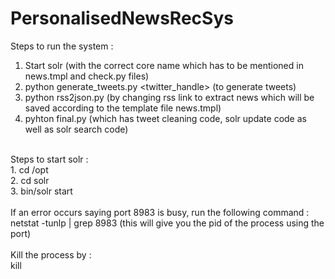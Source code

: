 # PersonalisedNewsRecSys

Steps to run the system : <br>
1. Start solr (with the correct core name which has to be mentioned in news.tmpl and check.py files) <br>
2. python generate_tweets.py <twitter_handle> (to generate tweets) <br>
3. python rss2json.py (by changing rss link to extract news which will be saved according to the template file news.tmpl) <br>
4. pyhton final.py (which has tweet cleaning code, solr update code as well as solr search code) <br>
<br>
Steps to start solr : <br>
1. cd /opt <br>
2. cd solr <br>
3. bin/solr start <br>
<br>
If an error occurs saying port 8983 is busy, run the following command : <br>
netstat -tunlp | grep 8983 (this will give you the pid of the process using the port) <br>
<br>
Kill the process by : <br>
kill <process_id> <br>
